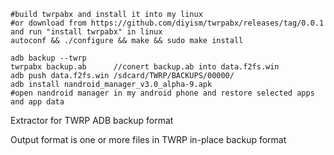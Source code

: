     #build twrpabx and install it into my linux
    #or download from https://github.com/diyism/twrpabx/releases/tag/0.0.1 and run "install twrpabx" in linux
    autoconf && ./configure && make && sudo make install

    adb backup --twrp
    twrpabx backup.ab      //conert backup.ab into data.f2fs.win
    adb push data.f2fs.win /sdcard/TWRP/BACKUPS/00000/
    adb install nandroid_manager_v3.0_alpha-9.apk
    #open nandroid manager in my android phone and restore selected apps and app data

Extractor for TWRP ADB backup format

Output format is one or more files in TWRP in-place backup format
